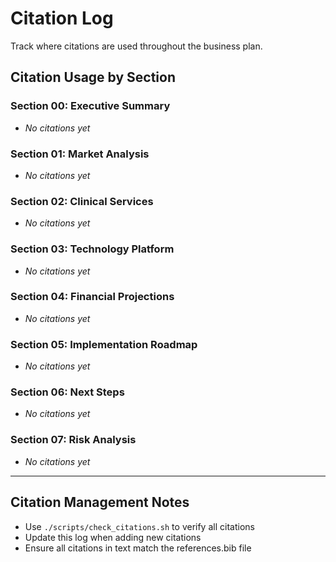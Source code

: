 # Citation Log

Track where citations are used throughout the business plan.

## Citation Usage by Section

### Section 00: Executive Summary
- *No citations yet*

### Section 01: Market Analysis
- *No citations yet*

### Section 02: Clinical Services
- *No citations yet*

### Section 03: Technology Platform
- *No citations yet*

### Section 04: Financial Projections
- *No citations yet*

### Section 05: Implementation Roadmap
- *No citations yet*

### Section 06: Next Steps
- *No citations yet*

### Section 07: Risk Analysis
- *No citations yet*

---

## Citation Management Notes

- Use `./scripts/check_citations.sh` to verify all citations
- Update this log when adding new citations
- Ensure all citations in text match the references.bib file 